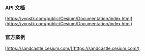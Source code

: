 ### API 文档

[https://vvpstk.com/public/Cesium/Documentation/index.html](https://vvpstk.com/public/Cesium/Documentation/index.html)

### 官方案例

[https://sandcastle.cesium.com/](https://sandcastle.cesium.com/)
